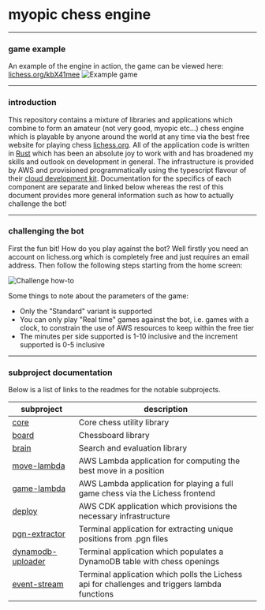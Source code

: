 # myopic chess engine

---

### game example

An example of the engine in action, the game can be viewed here: [lichess.org/kbX41mee](https://lichess.org/kbX41mee)
![Example game](https://th0masb-public-assets.s3.eu-west-2.amazonaws.com/myopic-example-game.gif)

---

### introduction

This repository contains a mixture of libraries and applications which combine
to form an amateur (not very good, myopic etc...)  chess engine which is
playable by anyone around the world at any time via the best free website for
playing chess [lichess.org](lichess.org). All of the application code is written in [Rust](rust-lang.org) which
has been an absolute joy to work with and has broadened my skills and outlook on
development in general. The infrastructure is provided by AWS and provisioned
programmatically using the typescript flavour of their [cloud development kit](https://aws.amazon.com/cdk/).
Documentation for the specifics of each component are separate and linked below
whereas the rest of this document provides more general information such as how
to actually challenge the bot!

---

### challenging the bot

First the fun bit! How do you play against the bot? Well firstly you need an
account on lichess.org which is completely free and just requires an email 
address. Then follow the following steps starting from the home screen:

![Challenge how-to](https://th0masb-public-assets.s3.eu-west-2.amazonaws.com/myopic-challenge-how-to.gif)

Some things to note about the parameters of the game:

 - Only the "Standard" variant is supported 
 - You can only play "Real time" games against the bot, i.e. games with a
   clock, to constrain the use of AWS resources to keep within the free tier
 - The minutes per side supported is 1-10 inclusive and the increment supported
   is 0-5 inclusive 

---

### subproject documentation

Below is a list of links to the readmes for the notable subprojects.

| subproject | description |
| ---------- | ----------- |
| [core](https://github.com/th0masb/myopic/tree/master/core) | Core chess utility library |
| [board](https://github.com/th0masb/myopic/tree/master/board) | Chessboard library |
| [brain](https://github.com/th0masb/myopic/tree/master/brain) | Search and evaluation library |
| [move-lambda](https://github.com/th0masb/myopic/tree/master/move-lambda) | AWS Lambda application for computing the best move in a position |
| [game-lambda](https://github.com/th0masb/myopic/tree/master/game-lambda) | AWS Lambda application for playing a full game chess via the Lichess frontend | 
| [deploy](https://github.com/th0masb/myopic/tree/master/deploy) | AWS CDK application which provisions the necessary infrastructure |
| [pgn-extractor](https://github.com/th0masb/myopic/tree/master/openings/pgn-extractor) | Terminal application for extracting unique positions from .pgn files |
| [dynamodb-uploader](https://github.com/th0masb/myopic/tree/master/openings/dynamodb-uploader) | Terminal application which populates a DynamoDB table with chess openings |
| [event-stream](https://github.com/th0masb/myopic/tree/master/event-stream) | Terminal application which polls the Lichess api for challenges and triggers lambda functions |



